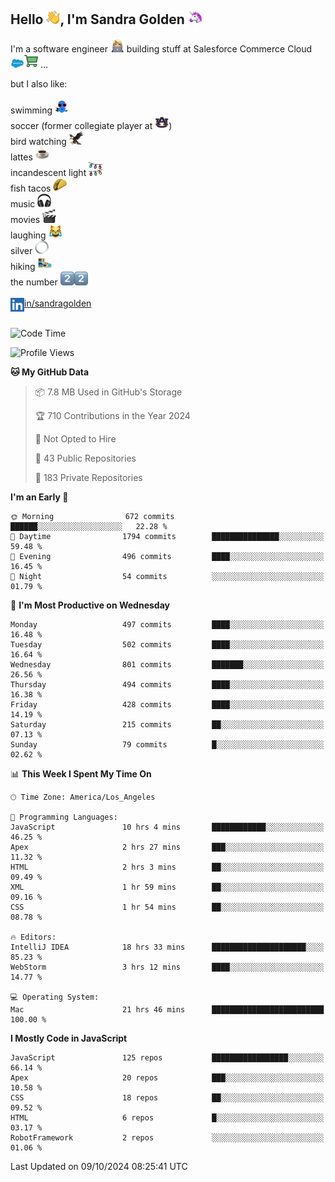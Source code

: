 ## Hello <img src="./static/emoji/wave.png" width="22" />, I'm Sandra Golden <img src="./static/emoji/unicorn-face.png" width="22" />

I'm a software engineer <img src="./static/emoji/female-technologist.png" width="22" /> building stuff at Salesforce Commerce Cloud <img src="./static/emoji/salesforce.png" width="22" /><img src="./static/emoji/commerce-cloud.png" width="22" />&nbsp;...

but I also like:<br/><br/>
swimming <img alt="swimming" src="./static/emoji/keep-swimming.png" width="22" /><br/>
soccer  (former collegiate player at <img src="./static/emoji/auburn.png" width="22" />)<br/>
bird watching <img src="./static/emoji/eagle.png" width="22" /><br/>
lattes <img src="./static/emoji/coffee.png" width="22" /><br/>
incandescent light <img src="./static/emoji/lights.png" width="22" /><br/>
fish tacos <img src="./static/emoji/taco.png" width="22" /><br/>
music <img src="./static/emoji/headphones.png" width="22" /><br/>
movies <img src="./static/emoji/movie-clapper.png" width="22" /><br/>
laughing <img src="./static/emoji/joy-cat.png" width="22" /><br/>
silver <img src="./static/emoji/silver-hoop.png" width="22" /><br/>
hiking <img src="./static/emoji/hiker.png" width="22" /><br/>
the number <img src="./static/emoji/two.png" width="22" /><img src="./static/emoji/two.png" width="22" />
<br/><br/>
<img align="left" alt="Sandra Golden | LinkedIn" width="22px" src="./static/emoji/linkedin.png" /> <a href="https://www.linkedin.com/in/sandragolden/">in/sandragolden</a>
<br/><br/>
<!--START_SECTION:waka-->
![Code Time](http://img.shields.io/badge/Code%20Time-581%20hrs%2017%20mins-blue)

![Profile Views](http://img.shields.io/badge/Profile%20Views-0-blue)

**🐱 My GitHub Data** 

> 📦 7.8 MB Used in GitHub's Storage 
 > 
> 🏆 710 Contributions in the Year 2024
 > 
> 🚫 Not Opted to Hire
 > 
> 📜 43 Public Repositories 
 > 
> 🔑 183 Private Repositories 
 > 
**I'm an Early 🐤** 

```text
🌞 Morning                672 commits         ██████░░░░░░░░░░░░░░░░░░░   22.28 % 
🌆 Daytime                1794 commits        ███████████████░░░░░░░░░░   59.48 % 
🌃 Evening                496 commits         ████░░░░░░░░░░░░░░░░░░░░░   16.45 % 
🌙 Night                  54 commits          ░░░░░░░░░░░░░░░░░░░░░░░░░   01.79 % 
```
📅 **I'm Most Productive on Wednesday** 

```text
Monday                   497 commits         ████░░░░░░░░░░░░░░░░░░░░░   16.48 % 
Tuesday                  502 commits         ████░░░░░░░░░░░░░░░░░░░░░   16.64 % 
Wednesday                801 commits         ███████░░░░░░░░░░░░░░░░░░   26.56 % 
Thursday                 494 commits         ████░░░░░░░░░░░░░░░░░░░░░   16.38 % 
Friday                   428 commits         ████░░░░░░░░░░░░░░░░░░░░░   14.19 % 
Saturday                 215 commits         ██░░░░░░░░░░░░░░░░░░░░░░░   07.13 % 
Sunday                   79 commits          █░░░░░░░░░░░░░░░░░░░░░░░░   02.62 % 
```


📊 **This Week I Spent My Time On** 

```text
🕑︎ Time Zone: America/Los_Angeles

💬 Programming Languages: 
JavaScript               10 hrs 4 mins       ████████████░░░░░░░░░░░░░   46.25 % 
Apex                     2 hrs 27 mins       ███░░░░░░░░░░░░░░░░░░░░░░   11.32 % 
HTML                     2 hrs 3 mins        ██░░░░░░░░░░░░░░░░░░░░░░░   09.49 % 
XML                      1 hr 59 mins        ██░░░░░░░░░░░░░░░░░░░░░░░   09.16 % 
CSS                      1 hr 54 mins        ██░░░░░░░░░░░░░░░░░░░░░░░   08.78 % 

🔥 Editors: 
IntelliJ IDEA            18 hrs 33 mins      █████████████████████░░░░   85.23 % 
WebStorm                 3 hrs 12 mins       ████░░░░░░░░░░░░░░░░░░░░░   14.77 % 

💻 Operating System: 
Mac                      21 hrs 46 mins      █████████████████████████   100.00 % 
```

**I Mostly Code in JavaScript** 

```text
JavaScript               125 repos           █████████████████░░░░░░░░   66.14 % 
Apex                     20 repos            ███░░░░░░░░░░░░░░░░░░░░░░   10.58 % 
CSS                      18 repos            ██░░░░░░░░░░░░░░░░░░░░░░░   09.52 % 
HTML                     6 repos             █░░░░░░░░░░░░░░░░░░░░░░░░   03.17 % 
RobotFramework           2 repos             ░░░░░░░░░░░░░░░░░░░░░░░░░   01.06 % 
```




 Last Updated on 09/10/2024 08:25:41 UTC
<!--END_SECTION:waka-->
